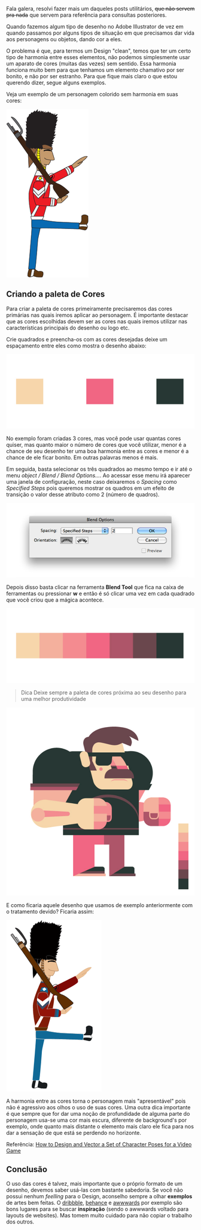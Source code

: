
Fala galera, resolvi fazer mais um daqueles posts utilitários, <s>que não servem pra nada</s> que servem para referência para consultas posteriores.

Quando fazemos algum tipo de desenho no Adobe Illustrator de vez em quando passamos por alguns tipos de situação em que precisamos dar vida aos personagens ou objetos, dando cor a eles. 

O problema é que, para termos um Design "clean", temos que ter um certo tipo de harmonia entre esses elementos, não podemos simplesmente usar um aparato de cores (muitas das vezes) sem sentido. Essa harmonia funciona muito bem para que tenhamos um elemento chamativo por ser bonito, e não por ser estranho. Para que fique mais claro o que estou querendo dizer, segue alguns exemplos.

Veja um exemplo de um personagem colorido sem harmonia em suas cores:

![Sem coloração](/posts/paleta-cores-illustrator/soldier-bad-color.png)

## Criando a paleta de Cores

Para criar a paleta de cores primeiramente precisaremos das cores primárias nas quais iremos aplicar ao personagem. É importante destacar que as cores escolhidas devem ser as cores nas quais iremos utilizar nas características principais do desenho ou logo etc. 

Crie quadrados e preencha-os com as cores desejadas deixe um espaçamento entre eles como mostra o desenho abaixo:

![Cores Primárias](/posts/paleta-cores-illustrator/cores-primarias.jpg)

No exemplo foram criadas 3 cores, mas você pode usar quantas cores quiser, mas quanto maior o número de cores que você utilizar, menor é a chance de seu desenho ter uma boa harmonia entre as cores e menor é a chance de ele ficar bonito. Em outras palavras menos é mais.

Em seguida, basta selecionar os três quadrados ao mesmo tempo e ir até o menu *object / Blend / Blend Options...*. Ao acessar esse menu irá aparecer uma janela de configuração, neste caso deixaremos o *Spacing* como *Specified Steps* pois queremos mostrar os quadros em um efeito de transição o valor desse atributo como 2 (número de quadros).

![Painel config Blend Options](/posts/paleta-cores-illustrator/window-blend-tool.jpg)

Depois disso basta clicar na ferramenta **Blend Tool** que fica na caixa de ferramentas ou pressionar **w** e então é só clicar uma vez em cada quadrado que você criou que a mágica acontece.

![Paleta de cores](/posts/paleta-cores-illustrator/paleta-cores.jpg)

> Dica Deixe sempre a paleta de cores próxima ao seu desenho para uma melhor produtividade

![Desenho](/posts/paleta-cores-illustrator/draw-colored.jpg)

E como ficaria aquele desenho que usamos de exemplo anteriormente com o tratamento devido? Ficaria assim:

![Como coloração](/posts/paleta-cores-illustrator/soldier-good-color.png)

A harmonia entre as cores torna o personagem mais "apresentável" pois não é agressivo aos olhos o uso de suas cores. Uma outra dica importante é que sempre que for dar uma noção de profundidade de alguma parte do personagem usa-se uma cor mais escura, diferente de background's por exemplo, onde quanto mais distante o elemento mais claro ele fica para nos dar a sensação de que está se perdendo no horizonte.

Referência: [How to Design and Vector a Set of Character Poses for a Video Game](http://design.tutsplus.com/tutorials/how-to-design-and-vector-a-set-of-character-poses-for-a-video-game--vector-5920)

## Conclusão

O uso das cores é talvez, mais importante que o próprio formato de um desenho, devemos saber usá-las com bastante sabedoria. Se você não possui nenhum *feelling* para o Design, aconselho sempre a olhar **exemplos** de artes bem feitas. O [dribbble](https://dribbble.com/), [behance](https://www.behance.net/) e [awwwards](http://www.awwwards.com/) por exemplo são bons lugares para se buscar **inspiração** (sendo o awwwards voltado para layouts de websites). Mas tomem muito cuidado para não copiar o trabalho dos outros. 